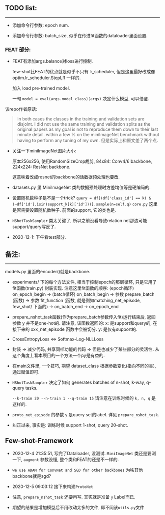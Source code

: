 ## TODO list:

---

+ 添加命令行参数: epoch num.

+ 添加命令行参数: batch_size, 似乎在传进fit函数的dataloader里面设置.

### FEAT 部分:

+ FEAT有添加args.balance对loss进行控制.
  
  few-shot比FEAT的优点就是似乎不只有 lr_scheduler, 但是这里最好改成像 optim.lr_scheduler.StepLR 一样的.  
  
  加入 load pre-trained model.
  
  一句 `model = eval(args.model_class)(args)` 决定什么模型, 可以借鉴.

该repo作者原话:
> In both cases the classes in the training and validation sets are disjoint. 
  I did not use the same training and validation splits as the original papers 
  as my goal is not to reproduce them down to their last minute detail.
> within a few % on the miniImageNet benchmark without having to perform any tuning of my own.
  但是实际上和原文差了两个点.

+ 关注一下miniImageNet图片大小:

  原本256x256, 使用RandomSizeCrop裁剪, 84x84: Conv4/6 backbone, 224x224: ResNet backbone.

  这意味着改成resnet的backbone的话数据预处理也要改.

+ datasets.py 里 MiniImageNet 类的数据预处理时方差均值等是硬编码的.

+ 设置随机数种子是不是一个trick? `query = df[(df['class_id'] == k) & (~df['id'].isin(support_k[k]['id']))].sample(n=self.q)` `core.py` 这里是否需要设置随机数种子. 前面的support, 它的类也是.

+ `NShotTaskSampler` 类太关键了, 所以之前没看导致relation net那边可能support/query写反了.

+ 2020-12-1: 下午看test部分.



## 备注:

---

models.py 里面的encoder()就是backbone.

+ experiments/ 下的每个方法文件, 相当于控制epoch的那层循环, 只是它用了fit函数(train.py) 封装实现.
    注意这里fit函数的顺序: 
      (epoch循环) on_epoch_begin -> (batch循环) on_batch_begin
      -> 参数 prepare_batch (函数) -> 参数 fit_function (函数, 就是例如matching_net_episode, few_shot/ 下面的)
      -> on_batch_end -> on_epoch_end

+ prepare_nshot_task函数(作为prepare_batch参数传入fit)运行结束后, 返回参数 y 并不是one-hot的.
    请注意, 该函数返回的:
    x: 是support和query的, 在接下来的 xxx_net_episode 函数中会被切分.
    y: 是仅有support的.

+ CrossEntropyLoss <=> Softmax-Log-NLLLoss

+ 封装 => 减少代码, 共享同样功能的代码 => 但是也减少了某些部分的灵活性. 从这个角度上看本项目的一个方法一个py是有益的.

+ 在main文件里, 一个技巧, 期望 dataset_class 根据参数变化(指向不同的类), 通过赋值即可.

+ `NShotTaskSampler` 决定了如何 generates batches of n-shot, k-way, q-query tasks.

  `--k-train 20 --n-train 1 --q-train 15` 请注意在训练时候的 `k, n, q` 是这样的.

+ `proto_net_episode` 的参数 `y` 是query set的label. 详见 `prepare_nshot_task`.

+ 纠正过来, 事实是: 训练时候 support 1-shot, query 20-shot.


## Few-shot-Framework

+ 2020-12-4 21:35:51, 写完了Dataloader, 没测试. `MiniImageNet` 类还是要测一下, `augment` 参数没懂, 整个类和FEAT的还是不一样的.

+ `we use ADAM for ConvNet and SGD for other backbones` 为啥其他backbone就是sgd?

+ 2020-12-5 09:03:12 接下来构建`ProtoNet`

+ 注意, `prepare_nshot_task` 还要再写. 其实就是准备 `y` Label而已.

+ 期望的结果是增加模型后不用改动太多的文件, 即不同该`utils.py`文件